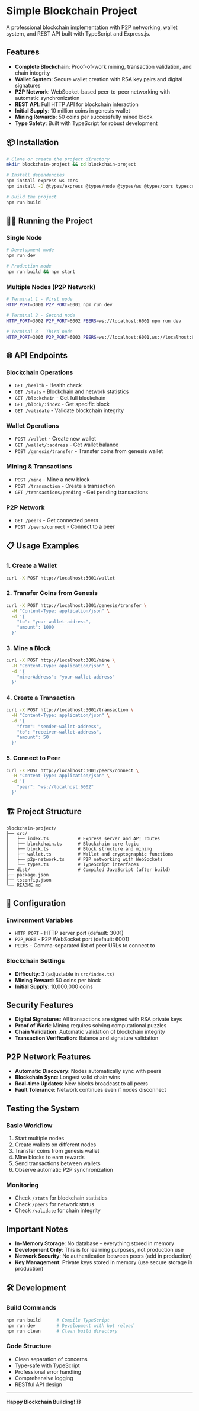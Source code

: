 # Simple Blockchain Project

A professional blockchain implementation with P2P networking, wallet system, and REST API built with TypeScript and Express.js.

## Features

- **Complete Blockchain**: Proof-of-work mining, transaction validation, and chain integrity
- **Wallet System**: Secure wallet creation with RSA key pairs and digital signatures
- **P2P Network**: WebSocket-based peer-to-peer networking with automatic synchronization
- **REST API**: Full HTTP API for blockchain interaction
- **Initial Supply**: 10 million coins in genesis wallet
- **Mining Rewards**: 50 coins per successfully mined block
- **Type Safety**: Built with TypeScript for robust development

## 📦 Installation

```bash
# Clone or create the project directory
mkdir blockchain-project && cd blockchain-project

# Install dependencies
npm install express ws cors
npm install -D @types/express @types/node @types/ws @types/cors typescript ts-node

# Build the project
npm run build
```

## 🏃‍♂️ Running the Project

### Single Node
```bash
# Development mode
npm run dev

# Production mode
npm run build && npm start
```

### Multiple Nodes (P2P Network)
```bash
# Terminal 1 - First node
HTTP_PORT=3001 P2P_PORT=6001 npm run dev

# Terminal 2 - Second node
HTTP_PORT=3002 P2P_PORT=6002 PEERS=ws://localhost:6001 npm run dev

# Terminal 3 - Third node
HTTP_PORT=3003 P2P_PORT=6003 PEERS=ws://localhost:6001,ws://localhost:6002 npm run dev
```

## 🌐 API Endpoints

### Blockchain Operations
- `GET /health` - Health check
- `GET /stats` - Blockchain and network statistics
- `GET /blockchain` - Get full blockchain
- `GET /block/:index` - Get specific block
- `GET /validate` - Validate blockchain integrity

### Wallet Operations
- `POST /wallet` - Create new wallet
- `GET /wallet/:address` - Get wallet balance
- `POST /genesis/transfer` - Transfer coins from genesis wallet

### Mining & Transactions
- `POST /mine` - Mine a new block
- `POST /transaction` - Create a transaction
- `GET /transactions/pending` - Get pending transactions

### P2P Network
- `GET /peers` - Get connected peers
- `POST /peers/connect` - Connect to a peer

## 📋 Usage Examples

### 1. Create a Wallet
```bash
curl -X POST http://localhost:3001/wallet
```

### 2. Transfer Coins from Genesis
```bash
curl -X POST http://localhost:3001/genesis/transfer \
  -H "Content-Type: application/json" \
  -d '{
    "to": "your-wallet-address",
    "amount": 1000
  }'
```

### 3. Mine a Block
```bash
curl -X POST http://localhost:3001/mine \
  -H "Content-Type: application/json" \
  -d '{
    "minerAddress": "your-wallet-address"
  }'
```

### 4. Create a Transaction
```bash
curl -X POST http://localhost:3001/transaction \
  -H "Content-Type: application/json" \
  -d '{
    "from": "sender-wallet-address",
    "to": "receiver-wallet-address",
    "amount": 50
  }'
```

### 5. Connect to Peer
```bash
curl -X POST http://localhost:3001/peers/connect \
  -H "Content-Type: application/json" \
  -d '{
    "peer": "ws://localhost:6002"
  }'
```

## 🏗️ Project Structure

```
blockchain-project/
├── src/
│   ├── index.ts           # Express server and API routes
│   ├── blockchain.ts      # Blockchain core logic
│   ├── block.ts           # Block structure and mining
│   ├── wallet.ts          # Wallet and cryptographic functions
│   ├── p2p-network.ts     # P2P networking with WebSockets
│   └── types.ts           # TypeScript interfaces
├── dist/                  # Compiled JavaScript (after build)
├── package.json
├── tsconfig.json
└── README.md
```

## 🔧 Configuration

### Environment Variables
- `HTTP_PORT` - HTTP server port (default: 3001)
- `P2P_PORT` - P2P WebSocket port (default: 6001)
- `PEERS` - Comma-separated list of peer URLs to connect to

### Blockchain Settings
- **Difficulty**: 3 (adjustable in `src/index.ts`)
- **Mining Reward**: 50 coins per block
- **Initial Supply**: 10,000,000 coins

##  Security Features

- **Digital Signatures**: All transactions are signed with RSA private keys
- **Proof of Work**: Mining requires solving computational puzzles
- **Chain Validation**: Automatic validation of blockchain integrity
- **Transaction Verification**: Balance and signature validation

##  P2P Network Features

- **Automatic Discovery**: Nodes automatically sync with peers
- **Blockchain Sync**: Longest valid chain wins
- **Real-time Updates**: New blocks broadcast to all peers
- **Fault Tolerance**: Network continues even if nodes disconnect

##  Testing the System

### Basic Workflow
1. Start multiple nodes
2. Create wallets on different nodes
3. Transfer coins from genesis wallet
4. Mine blocks to earn rewards
5. Send transactions between wallets
6. Observe automatic P2P synchronization

### Monitoring
- Check `/stats` for blockchain statistics
- Check `/peers` for network status
- Check `/validate` for chain integrity

##  Important Notes

- **In-Memory Storage**: No database - everything stored in memory
- **Development Only**: This is for learning purposes, not production use
- **Network Security**: No authentication between peers (add in production)
- **Key Management**: Private keys stored in memory (use secure storage in production)

## 🛠️ Development

### Build Commands
```bash
npm run build      # Compile TypeScript
npm run dev        # Development with hot reload
npm run clean      # Clean build directory
```

### Code Structure
- Clean separation of concerns
- Type-safe with TypeScript
- Professional error handling
- Comprehensive logging
- RESTful API design

---

**Happy Blockchain Building! ⛓️**